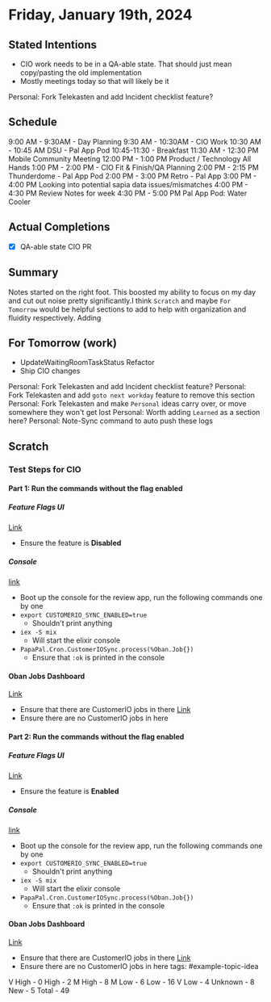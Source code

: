 # Friday, January 19th, 2024


## Stated Intentions
- CIO work needs to be in a QA-able state. That should just mean copy/pasting the old implementation
- Mostly meetings today so that will likely be it 

Personal: Fork Telekasten and add Incident checklist feature?

## Schedule

9:00 AM - 9:30AM - Day Planning
9:30 AM - 10:30AM - CIO Work
10:30 AM - 10:45 AM DSU - Pal App Pod
10:45-11:30 - Breakfast
11:30 AM - 12:30 PM Mobile Community Meeting
12:00 PM - 1:00 PM Product / Technology All Hands
1:00 PM - 2:00 PM - CIO Fit & Finish/QA Planning
2:00 PM - 2:15 PM Thunderdome - Pal App Pod
2:00 PM - 3:00 PM Retro - Pal App
3:00 PM - 4:00 PM Looking into potential sapia data issues/mismatches
4:00 PM - 4:30 PM Review Notes for week
4:30 PM - 5:00 PM Pal App Pod: Water Cooler


## Actual Completions
- [x] QA-able state CIO PR

## Summary
Notes started on the right foot. This boosted my ability to focus on my day and cut out noise pretty significantly.I think `Scratch` and maybe `For Tomorrow` would be helpful sections to add to help with organization and fluidity respectively. Adding

## For Tomorrow (work)
- UpdateWaitingRoomTaskStatus Refactor
- Ship CIO changes

Personal: Fork Telekasten and add Incident checklist feature?
Personal: Fork Telekasten and add `goto next workday` feature to remove this section
Personal: Fork Telekasten and make `Personal` ideas carry over, or move somewhere they won't get lost
Personal: Worth adding `Learned` as a section here? 
Personal: Note-Sync command to auto push these logs

## Scratch
### Test Steps for CIO
#### Part 1: Run the commands without the flag enabled

##### Feature Flags UI
[Link](https://cope-pixel.backend.papadev.co/dev-tools/feature-flags/flags/customer_io_sync_v2)
- Ensure the feature is **Disabled**
##### Console
[link](https://cope-pixel.backend.papadev.co/console/)
- Boot up the console for the review app, run the following commands one by one
- `export CUSTOMERIO_SYNC_ENABLED=true`
    * Shouldn't print anything
- `iex -S mix`
    * Will start the elixir console
- `PapaPal.Cron.CustomerIOSync.process(%Oban.Job{})`
    * Ensure that `:ok` is printed in the console
#### Oban Jobs Dashboard
[Link](https://cope-pixel.backend.papadev.co/dev-tools/oban/jobs?queues=customer_io&sort_dir=desc&state=completed)
- Ensure that there are CustomerIO jobs in there
[Link](https://cope-pixel.backend.papadev.co/dev-tools/oban/jobs?queues=customer_io&sort_dir=asc&state=retryable)
- Ensure there are no CustomerIO jobs in here


#### Part 2: Run the commands without the flag enabled
##### Feature Flags UI
[Link](https://cope-pixel.backend.papadev.co/dev-tools/feature-flags/flags/customer_io_sync_v2)
- Ensure the feature is **Enabled**
##### Console
[link](https://cope-pixel.backend.papadev.co/console/)
- Boot up the console for the review app, run the following commands one by one
- `export CUSTOMERIO_SYNC_ENABLED=true`
    * Shouldn't print anything
- `iex -S mix`
    * Will start the elixir console
- `PapaPal.Cron.CustomerIOSync.process(%Oban.Job{})`
    * Ensure that `:ok` is printed in the console
#### Oban Jobs Dashboard
[Link](https://cope-pixel.backend.papadev.co/dev-tools/oban/jobs?queues=customer_io&sort_dir=desc&state=completed)
- Ensure that there are CustomerIO jobs in there
[Link](https://cope-pixel.backend.papadev.co/dev-tools/oban/jobs?queues=customer_io&sort_dir=asc&state=retryable)
- Ensure there are no CustomerIO jobs in here
tags: #example-topic-idea




V High - 0
High - 2
M High - 8
M Low - 6
Low - 16
V Low - 4
Unknown - 8
New - 5
Total - 49
